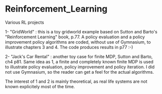 # Reinforcement_Learning

Various RL projects

1- "GridWorld" : this is a toy gridworld example based on Sutton and Barto's "Reinforcement Learning" book, p.77. 
A policy evaluation and a policy improvement policy algorithms are coded, without use of Gymnasium, to illustrate chapters 3 and 4. The code produces results in p77 :-)

2- "Jack's Car Rental" : another toy case for finite MDP, Sutton and Barto, ch4 p81.
Same idea as 1, a finite and completely known finite MDP is used to illustrate policy evaluation, policy improvement and policy iteration. I did not use Gymnasium, so the reader can get a feel for the actual algorithms. 

The interest of 1 and 2 is mainly theoretical, as real life systems are not known explicitely most of the time.